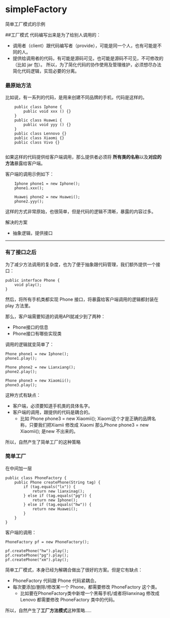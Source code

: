 # simpleFactory
简单工厂模式的示例

##工厂模式
代码编写出来是为了给别人调用的：
   - 调用者（client）跟代码编写者（provide），可能是同一个人，也有可能是不同的人。
   - 提供给调用者的代码，有可能是源码可见，也可能是源码不可见，不可修改的（比如 jar 包）。
 所以，为了简化代码的协作使用及管理维护，必须想尽办法简化代码逻辑，实现必要的分离。

### 最原始方法
比如说，有一系列的代码，是用来创建不同品牌的手机，代码是这样的。
````
    public class Iphone {
        public void xxx () {}
    }
    public class Huawei {
        public void yyy () {}
    }
    public class Lennovo {}
    public class Xiaomi {}
    public class Vivo {}
    
````
如果这样的代码提供给客户端调用，那么提供者必须将 **所有类的名称**以及**对应的方法**暴露给客户端。

客户端的调用示例如下：
~~~~
    Iphone phone1 = new Iphone();
    phone1.xxx();
    
    Huawei phone2 = new Huawei();
    phone2.yyy();
~~~~
这样的方式非常原始，也很简单，但是代码的逻辑不清晰，暴露的内容过多。


解决的方案
   - 抽象逻辑，提供接口
---
### **有了接口之后**
为了减少方法调用的复杂度，也为了便于抽象跟代码管理，我们额外提供一个接口：
~~~
public interface Phone {
    void play();
}
~~~
然后，将所有手机类都实现 Phone 接口，将暴露给客户端调用的逻辑都封装在 play 方法里。

那么，客户端需要知道的调用API就减少到了两种：
- Phone接口的信息
- Phone接口有哪些实现类

调用的逻辑就变简单了：
~~~
Phone phone1 = new Iphone();
phone1.play();

Phone phone2 = new Lianxiang();
phone2.play();

Phone phone3 = new Xiaomii();
phone3.play();
~~~
这种方式有缺点：
- 客户端，必须要知道手机类的具体名字。
- 客户端的调用，跟提供的代码是耦合的。
    - 比如 Phone phone3 = new Xiaomii(); Xiaomi这个才是正确的品牌名称，只要我们把Xiamii 修改成 Xiaomi 那么Phone phone3 = new Xiaomii(); 是new 不出来的。

所以，自然产生了简单工厂的这种策略

### **简单工厂**
在中间加一层
~~~
public class PhoneFactory {
    public Phone createPhone(String tag) {
        if (tag.equals("lx")) {
            return new lianxinag();
        } else if (tag.equals("pg")) {
            return new Iphone();
        } else if (tag.equals("hw")) {
            return new Huawei();
        }
    }
}
~~~
客户端的调用：
~~~
PhoneFactory pf = new PhoneFactory();

pf.createPhone("hw").play();
pf.createPhone("pg").play();
pf.createPhone("xm").play();
~~~

简单工厂模式，本身已经为解耦合做出了很好的方案。但是它有缺点：
- PhoneFactory 代码跟 Phone 代码紧耦合。
- 每次要添加/删除/修改某一个 Phone，都需要修改 PhoneFactory 这个类。
    - 比如要在PhoneFactory类中新增一个黑莓手机/或者将lianxinag 修改成 Lenovo 都需要修改 PhoneFactory 类中的代码。

所以，自然产生了**工厂方法模式**这种策略.....

    

